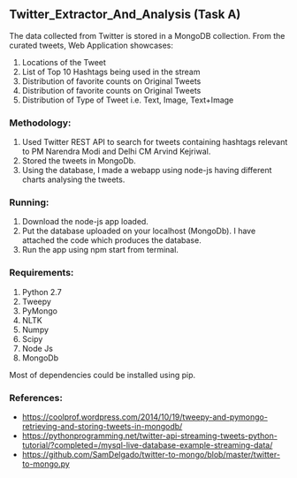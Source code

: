 ## Twitter_Extractor_And_Analysis (Task A)

The data collected from Twitter is stored in a MongoDB collection. From the curated tweets, Web Application showcases:
1. Locations of the Tweet 
2. List of Top 10 Hashtags being used in the stream
3. Distribution of favorite counts on Original Tweets
4. Distribution of favorite counts on Original Tweets
5. Distribution of Type of Tweet i.e. Text, Image, Text+Image

### Methodology:
1. Used Twitter REST API to search for tweets containing hashtags relevant to PM Narendra Modi and Delhi CM Arvind Kejriwal.
2. Stored the tweets in MongoDb.
3. Using the database, I made a webapp using node-js having different charts analysing the tweets. 

### Running:
1. Download the node-js app loaded.
2. Put the database uploaded on your localhost (MongoDb). I have attached the code which produces the database.
3. Run the app using npm start from terminal.

### Requirements:
1. Python 2.7 
2. Tweepy 
3. PyMongo  
4. NLTK 
5. Numpy 
6. Scipy 
7. Node Js
8. MongoDb

Most of dependencies could be installed using pip.


### References:
+ https://coolprof.wordpress.com/2014/10/19/tweepy-and-pymongo-retrieving-and-storing-tweets-in-mongodb/
+ https://pythonprogramming.net/twitter-api-streaming-tweets-python-tutorial/?completed=/mysql-live-database-example-streaming-data/
+ https://github.com/SamDelgado/twitter-to-mongo/blob/master/twitter-to-mongo.py

